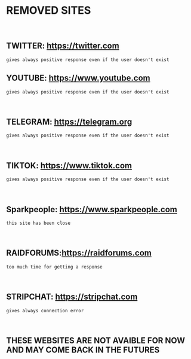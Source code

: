 # REMOVED SITES
<br>

## TWITTER: https://twitter.com
    gives always positive response even if the user doesn't exist

## YOUTUBE: https://www.youtube.com
    gives always positive response even if the user doesn't exist

<br>

## TELEGRAM: https://telegram.org
    gives always positive response even if the user doesn't exist

<br>

## TIKTOK: https://www.tiktok.com
    gives always positive response even if the user doesn't exist


<br>

## Sparkpeople: https://www.sparkpeople.com
    this site has been close


<br>

## RAIDFORUMS:https://raidforums.com
    too much time for getting a response

<br>

## STRIPCHAT: https://stripchat.com
    gives always connection error

<br>

## THESE WEBSITES ARE NOT AVAIBLE FOR NOW AND MAY COME BACK IN THE FUTURES
